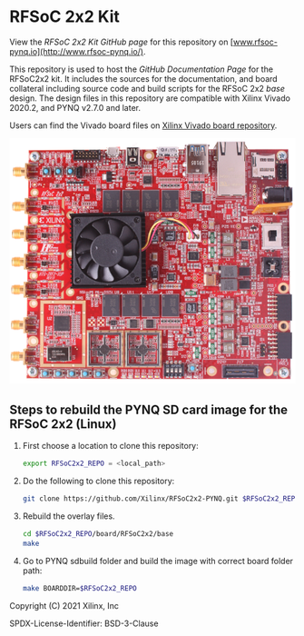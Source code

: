 # RFSoC 2x2 Kit

View the *RFSoC 2x2 Kit GitHub page* for this repository on [www.rfsoc-pynq.io](http://www.rfsoc-pynq.io/).

This repository is used to host the *GitHub Documentation Page* for the
RFSoC2x2 kit. It includes the sources for the documentation, and board
collateral including source code and build scripts for the RFSoC 2x2 *base*
design. The design files in this repository are compatible with Xilinx
Vivado 2020.2, and PYNQ v2.7.0 and later.

Users can find the Vivado board files on
[Xilinx Vivado board repository](https://github.com/Xilinx/XilinxBoardStore/tree/2020.1/boards/Xilinx/rfsoc2x2/1.1).

![alt](./docs/images/01_rfsoc_2x2_t.png)

## Steps to rebuild the PYNQ SD card image for the RFSoC 2x2 (Linux)

1. First choose a location to clone this repository:

	```bash
	export RFSoC2x2_REPO = <local_path>
	```

2. Do the following to clone this repository:

	```bash
	git clone https://github.com/Xilinx/RFSoC2x2-PYNQ.git $RFSoC2x2_REPO
	```

3. Rebuild the overlay files. 
   
	```bash
	cd $RFSoC2x2_REPO/board/RFSoC2x2/base
	make
	```

4. Go to PYNQ sdbuild folder and build the image with correct board folder 
   path:

	```bash
	make BOARDDIR=$RFSoC2x2_REPO
	```


Copyright (C) 2021 Xilinx, Inc

SPDX-License-Identifier: BSD-3-Clause
